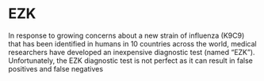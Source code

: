 # EZK
In response to growing concerns about a new strain of influenza (K9C9) that has been identified in humans in 10 countries across the world, medical researchers have developed an inexpensive diagnostic test (named “EZK”). Unfortunately, the EZK diagnostic test is not perfect as it can result in false positives and false negatives
